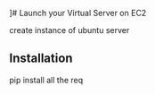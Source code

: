 ]# Launch your Virtual Server on EC2

create instance of ubuntu server 

## Installation

pip install all the req 
